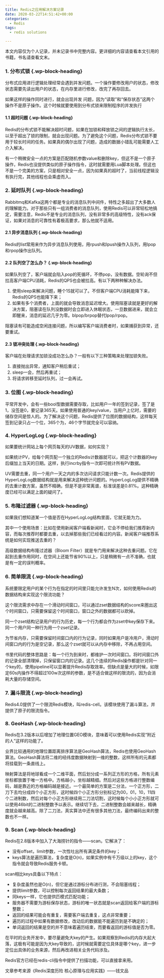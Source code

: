 ```yaml
---
title: Redis之应用解决方案记录
date: 2020-03-22T14:51:42+00:00
categories:
  - Redis
tags:
  - redis solutions

---
```

本文内容仅为个人记录，并未记录书中完整内容。更详细的内容请查看本文引用的书籍，书名请查看文末。

### <span class="ez-toc-section" id="1_%E5%88%86%E5%B8%83%E5%BC%8F%E9%94%81"></span>**1. 分布式锁**<span class="ez-toc-section-end"></span> {.wp-block-heading}

分布式应用进行逻辑处理经常会遇到并发问题。一个操作要修改用户的状态，修改状态需要先读出用户的状态，在内存里进行修改，改完了再存回去。  
  
如果这样的操作同时进行，就会出现并发 问题，因为“读取”和“保存状态”这两个操作不是原子操作。这个时候就要使用到分布式锁来限制程序的并发执行

#### <span class="ez-toc-section" id="11_%E8%B6%85%E6%97%B6%E9%97%AE%E9%A2%98"></span>**1.1 超时问题**<span class="ez-toc-section-end"></span> {.wp-block-heading}

Redis的分布式锁不能解决超时问题，如果在加锁和释放锁之间的逻辑执行太长，以至于超出了锁的限制，就会出现问题。为了避免这个问题，Redis分布式锁不要用于较长时间的任务。如果真的偶尔出现了问题，造成的数据小错乱可能需要人工介入解决。  
  
有一个稍微安全一点的方案是匹配随机参数value和删除key，但这不是一个原子操作，Redis也没提供类似的原子操作指令，这时就需要用Lua脚本处理。但这也不是一个完美的方案，只是相对安全一点，因为如果真的超时了，当前线程逻辑没有执行完，其他线程也会乘虚而入。

### <span class="ez-toc-section" id="2_%E5%BB%B6%E6%97%B6%E9%98%9F%E5%88%97"></span>**2. 延时队列**<span class="ez-toc-section-end"></span> {.wp-block-heading}

Rabbitmq和Kafka这两个都是专业的消息队列中间件，特性之多超出了大多数人的理解能力。对于那些只有一组消费者的消息队列，使用Redis可以非常轻松地搞定，需要注意，Redis不是专业的消息队列，没有非常多的高级特性，没有ack保证，如果对消息的可靠性有着极高要求，那么他就不适用。

#### <span class="ez-toc-section" id="21_%E5%BC%82%E6%AD%A5%E6%B6%88%E6%81%AF%E9%98%9F%E5%88%97"></span>**2.1 异步消息队列**<span class="ez-toc-section-end"></span> {.wp-block-heading}

Redis的list常用来作为异步消息队列使用，用rpush和lpush操作入队列，用lpop和rpop操作出队列。

#### <span class="ez-toc-section" id="22_%E9%98%9F%E5%88%97%E7%A9%BA%E4%BA%86%E6%80%8E%E4%B9%88%E5%8A%9E%EF%BC%9F"></span>**2.2 队列空了怎么办？**<span class="ez-toc-section-end"></span> {.wp-block-heading}

如果队列空了，客户端就会陷入pop的死循环，不停pop，没有数据。空轮询不但拉高客户端CPU消耗，Redis的QPS也会被拉高。有以下两种种解决办法。

  1. 使用sleep来解决问题，睡个1S就可以了。不但客户端CPU消耗能降下来，Redis的QPS也能降下来；
  2. 如果有多个消费者，上面的就会导致消息延迟增大。使用阻塞读就是更好的解决方案，阻塞读在队列没数据时会立即进入休眠状态，一旦数据进来，就会立即醒来，消息的延迟几乎为零。blpop/brpop替代lpop/rpop。

阻塞读有可能造成空闲连接问题，所以编写客户端消费者时，如果捕获到异常，还要重试。

#### <span class="ez-toc-section" id="23_%E9%94%81%E5%86%B2%E7%AA%81%E5%A4%84%E7%90%86"></span>**2.3 锁冲突处理**<span class="ez-toc-section-end"></span> {.wp-block-heading}

客户端在处理请求加锁没成功怎么办？一般有以下三种策略来处理加锁失败。

  1. 直接抛出异常，通知客户稍后重试；
  2. sleep一会，然后再重试；
  3. 将请求转移至延时队列，过一会再试。

### <span class="ez-toc-section" id="3_%E4%BD%8D%E5%9B%BE"></span>**3. 位图**<span class="ez-toc-section-end"></span> {.wp-block-heading}

平常开发中，会有一些bool型数据需要存取，比如用户一年的签到记录，签了是1，没签是0，要记录365天。如果使用普通的key/value，当用户上亿时，需要的储存空间是惊人的。为了解决这个问题，Redis提供了位图的数据结构，这样每天签到记录只占一个位，365个为，46个字节就完全可以容纳。

### <span class="ez-toc-section" id="4_HyperLogLog"></span>**4. HyperLogLog**<span class="ez-toc-section-end"></span> {.wp-block-heading}

如果要统计网站上每个网页每天的UV数据，如何实现？

如果统计PV，给每个网页配一个独立的Redis计数器就可以，把这个计数器的key后缀加上当天的日期。这样，执行incrby指令一次即可统计所有PV数据。

UV需要去重，同一个用户一天之内的多次访问请求只能计数一次。Redis提供的HyperLogLog数据结构就是用来解决这种统计问题的。HyperLogLog提供不精确的去重计数方案，虽然不精确，但是不是非常离谱，标准误差是0.81%。这种精确度已经可以满足上面的疑问了。

### <span class="ez-toc-section" id="5_%E5%B8%83%E9%9A%86%E8%BF%87%E6%BB%A4%E5%99%A8"></span>**5. 布隆过滤器**<span class="ez-toc-section-end"></span> {.wp-block-heading}

如果我们想知道某一个值是否在HyperLogLog结构里面，它就无能为力。

其中一个使用场景：比如在使用新闻客户端看新闻时，它会不停给我们推荐新内容，而每次推荐时都要去重，以去掉那些我们已经看过的内容。新闻客户端推荐系统是如何实现推送去重的？

高级数据结构布隆过滤器（Bloom Filter）就是专门用来解决这种去重问题。它在起到去重作用同时，在空间上还能节省90%以上，只是稍微有一点不准确，也就是有一定的误判概率。

### <span class="ez-toc-section" id="6_%E7%AE%80%E5%8D%95%E9%99%90%E6%B5%81"></span>**6. 简单限流**<span class="ez-toc-section-end"></span> {.wp-block-heading}

系统要限定用户的某个行为在指定的时间里只能允许发生N次，如何使用Redis的数据结构来实现这个限流功能？

这个限流需求中存在一个滑动时间窗口，可以通过zset数据结构的score来圈出这个时间窗口，只需要保留这个时间窗口，窗口之外的数据都可以砍掉。

同一个zset结构记录用户的行为历史，每一个行为都会作为zset中key保存下来。同一个用户同一种行为用一个zset记录。

为节省内存，只需要保留时间窗口内的行为记录，同时如果用户是冷用户，滑动时间窗口内的行为是空记录，那么这个zset就可以从内存中移除，不再占用空间。

书里代码的整体思路是：每一个行为到来时，都维护一次时间窗口。将时间窗口外的记录全部清理掉，只保留窗口内的记录。这几个连续的Redis操作都是针对同一个key的，使用pipeline可以显著提升Redis存取效率。但缺点是量大的时候，如限定60s内操作不得超过100w次这样的参数，是不适合做这样的限流的，因为会消耗大量的存储空间。

### <span class="ez-toc-section" id="7_%E6%BC%8F%E6%96%97%E9%99%90%E6%B5%81"></span>**7.&nbsp;漏斗限流**<span class="ez-toc-section-end"></span> {.wp-block-heading}

Redis4.0提供了一个限流Redis模块，叫redis-cell。该模块使用了漏斗算法，并提供了原子的限流指令。

### <span class="ez-toc-section" id="8_GeoHash"></span>**8. GeoHash**<span class="ez-toc-section-end"></span> {.wp-block-heading}

Redis在3.2版本以后增加了地理位置GEO模块，意味着可以使用Redis实现“附近的人”这样的功能了。

业界比较通用的地理位置距离排序算法是GeoHash算法，Redis也使用GeoHash算法。GeoHash算法将二维的经纬度数据映射到一维的整数，这样所有的元素都将挂载到一条直线上。

映射算法是将地球看成一个二维平面，然后划分成一系列正方形的方格，所有元素坐标都放置于唯一方格中。方格越小，坐标越精细。然后对这些方格进行整数编码，越是靠近的方格编码越是接近。一个最简单的方案是二分法，一个正方形，二刀下去均分成四个小正方形，这时候四个小正方形分别标记为00，01，10，11四个二进制数，然后对每个小正方形继续用二刀法切割，这时候每个小小正方形就可以使用46bit的二进制整数予以表示。继续切下去，二进制整数会越来越长，精确度就会越来越高。除了二刀法，真实算法中还有很多其他刀法，最终编码出来的整数也不一样。

### <span class="ez-toc-section" id="9_Scan"></span>**9.&nbsp;Scan**<span class="ez-toc-section-end"></span> {.wp-block-heading}

Redis在2.8版本中加入了大海捞针的指令——scan。它解决了：

  * 没有offset，limit参数，一次性吐出所有满足条件的key；
  * keys算法是遍历算法，复杂度是O(n)，如果实例中有千万级以上的key，这个指令就会导致Redis服务卡顿。

scan相比keys具备以下特点：

  * 复杂度虽然也是O(n)，但它是通过游标分布进行测，不会阻塞线程；
  * 提供limit参数，可以控制每次返回结果的最大条数；
  * 同keys一样，它也提供匹模式匹配功能；
  * 服务器不需要为游标保存状态，游标的唯一状态就是scan返回给客户端的游标整数；
  * 返回的结果可能会有重复，需要客户端去重复，这点非常重要；
  * 遍历的过程中如果有数据修改，改动后的数据能不能遍历到是不确定的；
  * 单词返回的结果是空的并不意味着遍历结束，而要看返回的游标值是否为零。

在平时的业务开发中，要尽量避免大key的产生。如果观察到Redis的内存大起大落，这极有可能是因为大key导致的，这时候就需要定位具体是哪个key，进一步定位出具体的业务来源，然后再改进相关业务代码涉及。

Redis官方已经在redis-cli指令中提供了扫描功能，可以直接拿来用。

<p class="has-vivid-cyan-blue-color has-text-color">
  文章参考来源《Redis深度历险 核心原理与应用实践》——钱文品
</p>